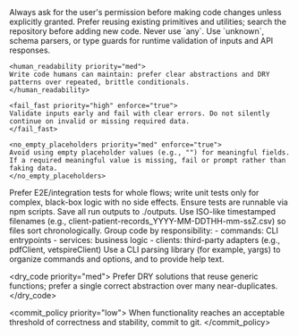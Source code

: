 <agent id="vetspire-import" version="1.0" updated="2025-09-01">
  <permissions requiresApproval="true" priority="high">
    Always ask for the user's permission before making code changes unless explicitly granted.
  </permissions>

  <reuse priority="high" enforce="true">
    Prefer reusing existing primitives and utilities; search the repository before adding new code.
  </reuse>

  <typescript priority="high" enforce="true">
    Never use `any`. Use `unknown`, schema parsers, or type guards for runtime validation of inputs and API responses.
  </typescript>

    <human_readability priority="med">
    Write code humans can maintain: prefer clear abstractions and DRY patterns over repeated, brittle conditionals.
    </human_readability>

    <fail_fast priority="high" enforce="true">
    Validate inputs early and fail with clear errors. Do not silently continue on invalid or missing required data.
    </fail_fast>

    <no_empty_placeholders priority="med" enforce="true">
    Avoid using empty placeholder values (e.g., "") for meaningful fields. If a required meaningful value is missing, fail or prompt rather than faking data.
    </no_empty_placeholders>

  <testing priority="med">
    Prefer E2E/integration tests for whole flows; write unit tests only for complex, black-box logic with no side effects. Ensure tests are runnable via npm scripts.
  </testing>

  <outputs priority="med" enforce="true">
    Save all run outputs to ./outputs. Use ISO-like timestamped filenames (e.g., client-patient-records_YYYY-MM-DDTHH-mm-ssZ.csv) so files sort chronologically.
  </outputs>

  <organization priority="med">
    Group code by responsibility:
    - commands: CLI entrypoints
    - services: business logic
    - clients: third-party adapters (e.g., pdfClient, vetspireClient)
  </organization>

  <cli priority="low">
    Use a CLI parsing library (for example, yargs) to organize commands and options, and to provide help text.
  </cli>

<dry_code priority="med">
Prefer DRY solutions that reuse generic functions; prefer a single correct abstraction over many near-duplicates.
</dry_code>

<commit_policy priority="low">
When functionality reaches an acceptable threshold of correctness and stability, commit to git.
</commit_policy>
</agent>
